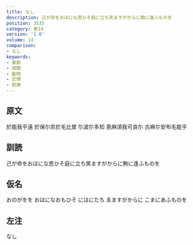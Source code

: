 ```yaml
---
title: なし
description: 己が命をおほにな思ひそ庭に立ち笑ますがからに駒に逢ふものを
position: 3535
category: 巻14
version: '1.0'
volume: 14
comparison:
- なし
keywords:
- 東歌
- 相聞
- 動物
- 恋情
- 慰撫
---
```


## 原文

於能我乎遠 於保尓奈於毛比曽 尓波尓多知 恵麻須我可良尓 古麻尓安布毛能乎

## 訓読

己が命をおほにな思ひそ庭に立ち笑ますがからに駒に逢ふものを

## 仮名

おのがをを おほになおもひそ にはにたち ゑますがからに こまにあふものを

## 左注

なし
